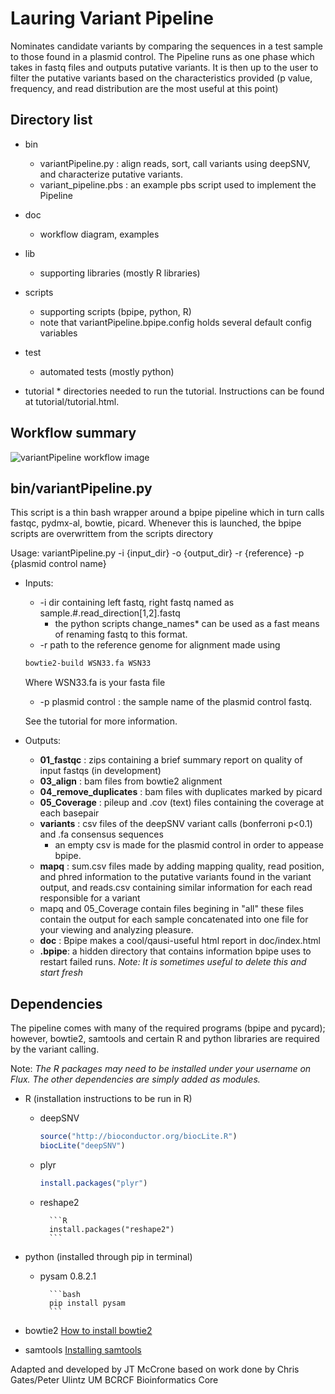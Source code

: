 # Lauring Variant Pipeline

Nominates candidate variants by comparing the sequences in a test sample to those found in a plasmid control.
The Pipeline runs as one phase which takes in fastq files and outputs putative variants.  It is then up to the user to filter the putative variants based on the characteristics provided (p value, frequency, and read distribution are the most useful at this point)

## Directory list
* bin
	* variantPipeline.py : align reads, sort, call variants using deepSNV, and characterize putative variants.
	* variant_pipeline.pbs : an example pbs script used to implement the Pipeline
* doc
	* workflow diagram, examples
* lib
	* supporting libraries (mostly R libraries)
* scripts
	* supporting scripts (bpipe, python, R)
	* note that variantPipeline.bpipe.config holds several default config variables
* test
	* automated tests (mostly python)

* tutorial
		* directories needed to run the tutorial. Instructions can be found at tutorial/tutorial.html.

## Workflow summary
![variantPipeline workflow image](doc/workflow.png)


## bin/variantPipeline.py
 This script is a thin bash wrapper around a bpipe pipeline which in turn calls fastqc, pydmx-al, bowtie, picard. Whenever this is launched, the bpipe scripts are overwrittem from the scripts directory


Usage: variantPipeline.py -i {input_dir} -o {output_dir} -r {reference} -p {plasmid control name}

* Inputs:  
	* -i dir containing left fastq, right fastq named as sample.#.read_direction[1,2].fastq
		* the python scripts change_names* can be used as a fast means of renaming fastq to this format.
	* -r path to the reference genome for alignment made using

	```bash
	bowtie2-build WSN33.fa WSN33
	```
	Where WSN33.fa is your fasta file
	* -p plasmid control : the sample name of the plasmid control fastq.

	See the tutorial for more information.


* Outputs:
	* __01_fastqc__ : zips containing a brief summary report on quality of input fastqs (in development)
	* __03_align__ : bam files from bowtie2 alignment
	* __04_remove_duplicates__ : bam files with duplicates marked by picard
	* __05_Coverage__ : pileup and .cov (text) files containing the coverage at each basepair
	* __variants__ : csv files of the deepSNV variant calls (bonferroni p<0.1) and .fa consensus sequences
		* an empty csv is made for the plasmid control in order to appease bpipe.
	* __mapq__ : sum.csv files made by adding mapping quality, read position, and phred information to the putative variants found in the variant output, and reads.csv containing similar information for each read responsible for a variant
	* mapq and 05_Coverage contain files begining in "all" these files contain the output for each sample concatenated into one file for your viewing and analyzing pleasure.
	* __doc__ : Bpipe makes a cool/qausi-useful html report in doc/index.html
	* __.bpipe__: a hidden directory that contains information bpipe uses to restart failed runs.  *Note: It is sometimes useful to delete this and start fresh*


## Dependencies

The pipeline comes with many of the required programs (bpipe and pycard); however, bowtie2, samtools and certain R  and python libraries are required by the variant calling.

Note: *The R packages may need to be installed under your username on Flux.  The other dependencies are simply added as modules.*

* R (installation instructions to be run in R)
 	* deepSNV

		```R
		source("http://bioconductor.org/biocLite.R")
		biocLite("deepSNV")
		```
	* plyr

		```R
		install.packages("plyr")
		```
	* reshape2

			```R
			install.packages("reshape2")
			```

* python	(installed through pip in terminal)
	* pysam 0.8.2.1

			```bash
			pip install pysam
			```
* bowtie2
	[How to install bowtie2](http://bowtie-bio.sourceforge.net/bowtie2/manual.shtml#obtaining-bowtie-2)

* samtools
	[Installing samtools](http://www.htslib.org)

Adapted and developed by JT McCrone based on work done by
Chris Gates/Peter Ulintz
UM BCRCF Bioinformatics Core
